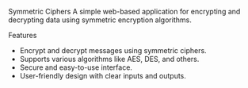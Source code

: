 
Symmetric Ciphers
A simple web-based application for encrypting and decrypting data using symmetric encryption algorithms.

Features
  - Encrypt and decrypt messages using symmetric ciphers.
  - Supports various algorithms like AES, DES, and others.
  - Secure and easy-to-use interface.
  - User-friendly design with clear inputs and outputs.
